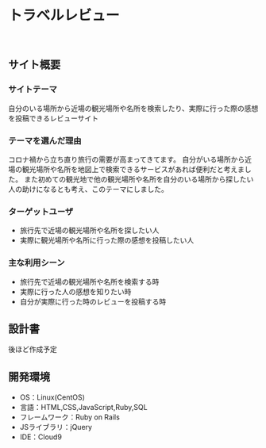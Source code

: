 # トラベルレビュー
​
## サイト概要
### サイトテーマ
自分のいる場所から近場の観光場所や名所を検索したり、実際に行った際の感想を投稿できるレビューサイト
​
### テーマを選んだ理由
コロナ禍から立ち直り旅行の需要が高まってきてます。
自分がいる場所から近場の観光場所や名所を地図上で検索できるサービスがあれば便利だと考えました。
また初めての観光地で他の観光場所や名所を自分のいる場所から探したい人の助けになるとも考え、このテーマにしました。
​
### ターゲットユーザ
- 旅行先で近場の観光場所や名所を探したい人
- 実際に観光場所や名所に行った際の感想を投稿したい人
​
### 主な利用シーン
- 旅行先で近場の観光場所や名所を検索する時
- 実際に行った人の感想を知りたい時
- 自分が実際に行った時のレビューを投稿する時
​
## 設計書
後ほど作成予定
​
## 開発環境
- OS：Linux(CentOS)
- 言語：HTML,CSS,JavaScript,Ruby,SQL
- フレームワーク：Ruby on Rails
- JSライブラリ：jQuery
- IDE：Cloud9
​
